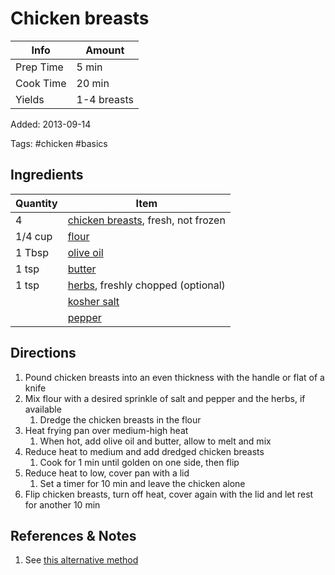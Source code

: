 # Chicken breasts

| Info      | Amount      |
| --------- | ----------- |
| Prep Time | 5 min       |
| Cook Time | 20 min      |
| Yields    | 1-4 breasts |

Added: 2013-09-14

Tags: #chicken #basics

## Ingredients

| Quantity | Item                                                                      |
| -------- | ------------------------------------------------------------------------- |
| 4        | [chicken breasts](../_ingredients/chicken%20breast.md), fresh, not frozen |
| 1/4 cup  | [flour](../_ingredients/flour.md)                                         |
| 1 Tbsp   | [olive oil](../_ingredients/olive%20oil.md)                               |
| 1 tsp    | [butter](../_ingredients/butter.md)                                       |
| 1 tsp    | [herbs](../_ingredients/herbs.md), freshly chopped (optional)             |
|          | [kosher salt](../_ingredients/kosher%20salt.md)                           |
|          | [pepper](../_ingredients/pepper.md)                                       |

## Directions

1. Pound chicken breasts into an even thickness with the handle or flat of a knife
2. Mix flour with a desired sprinkle of salt and pepper and the herbs, if available
     1. Dredge the chicken breasts in the flour
3. Heat frying pan over medium-high heat
     1. When hot, add olive oil and butter, allow to melt and mix
4. Reduce heat to medium and add dredged chicken breasts
     1. Cook for 1 min until golden on one side, then flip
5. Reduce heat to low, cover pan with a lid
     1. Set a timer for 10 min and leave the chicken alone
6. Flip chicken breasts, turn off heat, cover again with the lid and let rest for another 10 min

## References & Notes

1. See [this alternative method](https://twitter.com/ade__n/status/1347395092953313286)
